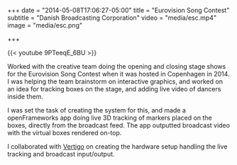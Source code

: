 +++
date = "2014-05-08T17:06:27-05:00"
title = "Eurovision Song Contest"
subtitle = "Danish Broadcasting Corporation"
video = "media/esc.mp4"
image = "media/esc.png"

+++

{{< youtube 9PTeeqE_6BU >}}

Worked with the creative team doing the opening and closing stage shows for the Eurovision Song Contest when it was hosted in Copenhagen in 2014. I was helping the team brainstorm on interactive graphics, and worked on an idea for tracking boxes on the stage, and adding live video of dancers inside them. 

I was set the task of creating the system for this, and made a openFrameworks app doing live 3D tracking of markers placed on the boxes, directly from the broadcast feed. The app outputted broadcast video with the virtual boxes rendered on-top. 

I collaborated with [Vertigo](http://vertigo.dk/) on creating the hardware setup handling the live tracking and broadcast input/output. 

